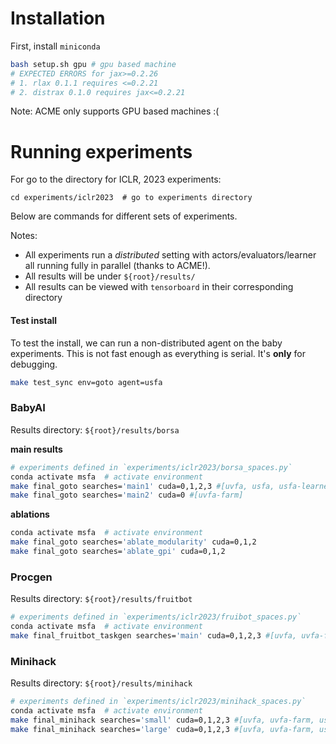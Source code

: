 # Installation 

First, install `miniconda`

```bash
bash setup.sh gpu # gpu based machine
# EXPECTED ERRORS for jax>=0.2.26
# 1. rlax 0.1.1 requires <=0.2.21
# 2. distrax 0.1.0 requires jax<=0.2.21
```
Note: ACME only supports GPU based machines :(



# Running experiments

For go to the directory for ICLR, 2023 experiments:
```
cd experiments/iclr2023  # go to experiments directory
```
Below are commands for different sets of experiments. 

Notes:

* All experiments run a *distributed* setting with actors/evaluators/learner all running fully in parallel (thanks to ACME!).
* All results will be under `${root}/results/`
* All results can be viewed with `tensorboard` in their corresponding directory

#### Test install

To test the install, we can run a non-distributed agent on the baby experiments. This is not fast enough as everything is serial. It's **only** for debugging.

```bash
make test_sync env=goto agent=usfa
```




### BabyAI

Results directory: `${root}/results/borsa`

**main results**

```bash
# experiments defined in `experiments/iclr2023/borsa_spaces.py`
conda activate msfa  # activate environment
make final_goto searches='main1' cuda=0,1,2,3 #[uvfa, usfa, usfa-learnerd, msfa]
make final_goto searches='main2' cuda=0 #[uvfa-farm]
```

**ablations**

```bash
conda activate msfa  # activate environment
make final_goto searches='ablate_modularity' cuda=0,1,2
make final_goto searches='ablate_gpi' cuda=0,1,2
```



### Procgen

Results directory: `${root}/results/fruitbot`

```bash
# experiments defined in `experiments/iclr2023/fruibot_spaces.py`
conda activate msfa  # activate environment
make final_fruitbot_taskgen searches='main' cuda=0,1,2,3 #[uvfa, uvfa-farm, usfa-learnerd, msfa]
```



### Minihack

Results directory: `${root}/results/minihack`

```bash
# experiments defined in `experiments/iclr2023/minihack_spaces.py`
conda activate msfa  # activate environment
make final_minihack searches='small' cuda=0,1,2,3 #[uvfa, uvfa-farm, usfa-learnerd, msfa]
make final_minihack searches='large' cuda=0,1,2,3 #[uvfa, uvfa-farm, usfa-learnerd, msfa]
```



